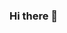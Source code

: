 ### Hi there 👋

<!--
**jcatalang/jcatalang** is a ✨ _special_ ✨ repository because its `README.md` (this file) appears on your GitHub profile.

My name is Juan Manuel Catalan and currently I am a researcher in Unsteady Aerodynamics and CFD in the Aerospace Engineering Department at Universidad Carlos III de Madrid. I have a background in Aerospace Engineering (BSc+MSc) and I'm finishing the PhD. I have also several years of experience both in the Aerospace and Wind Energy sectors. 
